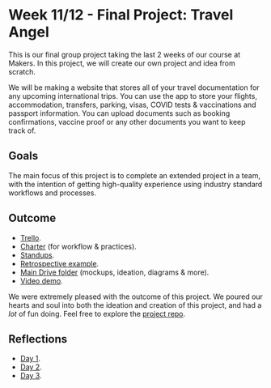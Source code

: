 Week 11/12 - Final Project: Travel Angel
========

This is our final group project taking the last 2 weeks of our course at Makers. In this project, we will create our own project and idea from scratch.

We will be making a website that stores all of your travel documentation for any upcoming international trips. You can use the app to store your flights, accommodation, transfers, parking, visas, COVID tests & vaccinations and passport information. You can upload documents such as booking confirmations, vaccine proof or any other documents you want to keep track of.

Goals
------

The main focus of this project is to complete an extended project in a team, with the intention of getting high-quality experience using industry standard workflows and processes.

Outcome
-------

- [Trello](https://trello.com/b/4lVhb0fA/travel-angel).
- [Charter](https://docs.google.com/document/d/1sjqER8Ke5tpUqPo-N0Zb0VVEmAJgFuZq_C0V_8IxtPQ/edit#heading=h.x3lq14mljj81) (for workflow & practices).
- [Standups](https://drive.google.com/drive/folders/1jRreo6EQU1EZucqIzjM7kLfe2wypYp_G?usp=sharing).
- [Retrospective example](https://drive.google.com/file/d/1vcN0FiOOlvNbukOENjHxIIuA3w0jq44F/view?usp=sharing).
- [Main Drive folder](https://drive.google.com/drive/folders/1VEHu_mx9KQAjgv8b3rXEUj4ChEIE8IlI?usp=sharing) (mockups, ideation, diagrams & more).
- [Video demo](https://drive.google.com/file/d/1gDt9duMbF_LNK54wwBeEHgjtzsWQoyVv/view?usp=sharing).

We were extremely pleased with the outcome of this project. We poured our hearts and soul into both the ideation and creation of this project, and had a *lot* of fun doing. Feel free to explore the [project repo](https://github.com/adamwoodcock98/travel-angel).

Reflections
--------
* [Day 1](https://medium.com/@adam.woodcock98/please-no-not-tonsilitis-makers-day-51-3c4c6939e3fe).
* [Day 2](https://medium.com/@adam.woodcock98/maximum-viable-product-716790b2f163).
* [Day 3](https://medium.com/@adam.woodcock98/component-component-component-makers-day-a6049469c726).

